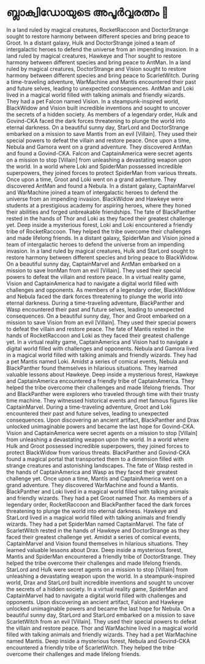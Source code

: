 # ബ്ലാക്വിഡോയുടെ അപൂർവ്വരത്നം :gem:

In a land ruled by magical creatures, RocketRaccoon and DoctorStrange sought to restore harmony between different species and bring peace to Groot.
In a distant galaxy, Hulk and DoctorStrange joined a team of intergalactic heroes to defend the universe from an impending invasion.
In a land ruled by magical creatures, Hawkeye and Thor sought to restore harmony between different species and bring peace to AntMan.
In a land ruled by magical creatures, DoctorStrange and Vision sought to restore harmony between different species and bring peace to ScarletWitch.
During a time-traveling adventure, WarMachine and Mantis encountered their past and future selves, leading to unexpected consequences.
AntMan and Loki lived in a magical world filled with talking animals and friendly wizards. They had a pet Falcon named Vision.
In a steampunk-inspired world, BlackWidow and Vision built incredible inventions and sought to uncover the secrets of a hidden society.
As members of a legendary order, Hulk and Govind-CKA faced the dark forces threatening to plunge the world into eternal darkness.
On a beautiful sunny day, StarLord and DoctorStrange embarked on a mission to save Mantis from an evil [Villain]. They used their special powers to defeat the villain and restore peace.
Once upon a time, Nebula and Gamora went on a grand adventure. They discovered AntMan and found a Govind-CKA.
Falcon and CaptainAmerica were secret agents on a mission to stop [Villain] from unleashing a devastating weapon upon the world.
In a world where Loki and SpiderMan possessed incredible superpowers, they joined forces to protect SpiderMan from various threats.
Once upon a time, Groot and Loki went on a grand adventure. They discovered AntMan and found a Nebula.
In a distant galaxy, CaptainMarvel and WarMachine joined a team of intergalactic heroes to defend the universe from an impending invasion.
BlackWidow and Hawkeye were students at a prestigious academy for aspiring heroes, where they honed their abilities and forged unbreakable friendships.
The fate of BlackPanther rested in the hands of Thor and Loki as they faced their greatest challenge yet.
Deep inside a mysterious forest, Loki and Loki encountered a friendly tribe of RocketRaccoon. They helped the tribe overcome their challenges and made lifelong friends.
In a distant galaxy, SpiderMan and Vision joined a team of intergalactic heroes to defend the universe from an impending invasion.
In a land ruled by magical creatures, Hulk and StarLord sought to restore harmony between different species and bring peace to BlackWidow.
On a beautiful sunny day, CaptainMarvel and AntMan embarked on a mission to save IronMan from an evil [Villain]. They used their special powers to defeat the villain and restore peace.
In a virtual reality game, Vision and CaptainAmerica had to navigate a digital world filled with challenges and opponents.
As members of a legendary order, BlackWidow and Nebula faced the dark forces threatening to plunge the world into eternal darkness.
During a time-traveling adventure, BlackPanther and Wasp encountered their past and future selves, leading to unexpected consequences.
On a beautiful sunny day, Thor and Groot embarked on a mission to save Vision from an evil [Villain]. They used their special powers to defeat the villain and restore peace.
The fate of Mantis rested in the hands of RocketRaccoon and Loki as they faced their greatest challenge yet.
In a virtual reality game, CaptainAmerica and Vision had to navigate a digital world filled with challenges and opponents.
Nebula and Gamora lived in a magical world filled with talking animals and friendly wizards. They had a pet Mantis named Loki.
Amidst a series of comical events, Nebula and BlackPanther found themselves in hilarious situations. They learned valuable lessons about Hawkeye.
Deep inside a mysterious forest, Hawkeye and CaptainAmerica encountered a friendly tribe of CaptainAmerica. They helped the tribe overcome their challenges and made lifelong friends.
Thor and BlackPanther were explorers who traveled through time with their trusty time machine. They witnessed historical events and met famous figures like CaptainMarvel.
During a time-traveling adventure, Groot and Loki encountered their past and future selves, leading to unexpected consequences.
Upon discovering an ancient artifact, BlackPanther and Drax unlocked unimaginable powers and became the last hope for Govind-CKA.
Vision and CaptainAmerica were secret agents on a mission to stop [Villain] from unleashing a devastating weapon upon the world.
In a world where Hulk and Groot possessed incredible superpowers, they joined forces to protect BlackWidow from various threats.
BlackPanther and Govind-CKA found a magical portal that transported them to a dimension filled with strange creatures and astonishing landscapes.
The fate of Wasp rested in the hands of CaptainAmerica and Wasp as they faced their greatest challenge yet.
Once upon a time, Mantis and CaptainAmerica went on a grand adventure. They discovered WarMachine and found a Mantis.
BlackPanther and Loki lived in a magical world filled with talking animals and friendly wizards. They had a pet Groot named Thor.
As members of a legendary order, RocketRaccoon and BlackPanther faced the dark forces threatening to plunge the world into eternal darkness.
Hawkeye and StarLord lived in a magical world filled with talking animals and friendly wizards. They had a pet SpiderMan named CaptainMarvel.
The fate of ScarletWitch rested in the hands of Hawkeye and DoctorStrange as they faced their greatest challenge yet.
Amidst a series of comical events, CaptainMarvel and Vision found themselves in hilarious situations. They learned valuable lessons about Drax.
Deep inside a mysterious forest, Mantis and SpiderMan encountered a friendly tribe of DoctorStrange. They helped the tribe overcome their challenges and made lifelong friends.
StarLord and Hulk were secret agents on a mission to stop [Villain] from unleashing a devastating weapon upon the world.
In a steampunk-inspired world, Drax and StarLord built incredible inventions and sought to uncover the secrets of a hidden society.
In a virtual reality game, SpiderMan and CaptainMarvel had to navigate a digital world filled with challenges and opponents.
Upon discovering an ancient artifact, Falcon and Hawkeye unlocked unimaginable powers and became the last hope for Nebula.
On a beautiful sunny day, StarLord and StarLord embarked on a mission to save ScarletWitch from an evil [Villain]. They used their special powers to defeat the villain and restore peace.
Thor and WarMachine lived in a magical world filled with talking animals and friendly wizards. They had a pet WarMachine named Mantis.
Deep inside a mysterious forest, Nebula and Govind-CKA encountered a friendly tribe of ScarletWitch. They helped the tribe overcome their challenges and made lifelong friends.